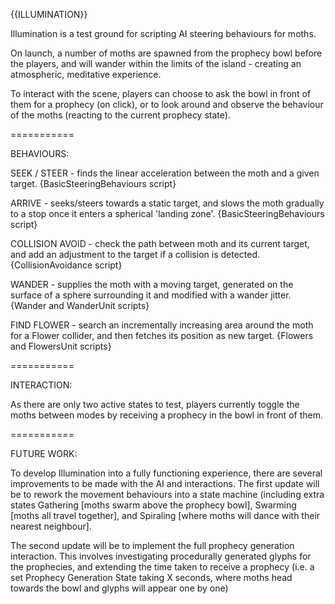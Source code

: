 {{ILLUMINATION}}

Illumination is a test ground for scripting AI steering behaviours for moths. 

On launch, a number of moths are spawned from the prophecy bowl before the players, and will wander within the limits of the island -  creating an atmospheric, meditative experience. 

To interact with the scene, players can choose to ask the bowl in front of them for a prophecy (on click), or to look around and observe the behaviour of the moths (reacting to the current prophecy state).


===========


BEHAVIOURS:

SEEK / STEER - finds the linear acceleration between the moth and a given target. {BasicSteeringBehaviours script}

ARRIVE - seeks/steers towards a static target, and slows the moth gradually to a stop once it enters a spherical 'landing zone'. {BasicSteeringBehaviours script}

COLLISION AVOID - check the path between moth and its current target, and add an adjustment to the target if a collision is detected. {CollisionAvoidance script}

WANDER - supplies the moth with a moving target, generated on the surface of a sphere surrounding it and modified with a wander jitter. {Wander and WanderUnit scripts}

FIND FLOWER - search an incrementally increasing area around the moth for a Flower collider, and then fetches its position as new target. {Flowers and FlowersUnit scripts}


===========


INTERACTION:

As there are only two active states to test, players currently toggle the moths between modes by receiving a prophecy in the bowl in front of them. 


===========


FUTURE WORK:

To develop Illumination into a fully functioning experience, there are several improvements to be made with the AI and interactions.
The first update will be to rework the movement behaviours into a state machine (including extra states Gathering [moths swarm above the prophecy bowl], Swarming [moths all travel together], and Spiraling [where moths will dance with their nearest neighbour].

The second update will be to implement the full prophecy generation interaction. This involves investigating procedurally generated glyphs for the prophecies, and extending the time taken to receive a prophecy (i.e. a set Prophecy Generation State taking X seconds, where moths head towards the bowl and glyphs will appear one by one)





